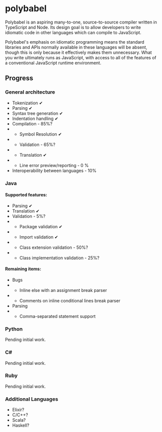 # polybabel

Polybabel is an aspiring many-to-one, source-to-source compiler written in TypeScript and Node. Its design goal is to allow developers to write idiomatic code in other languages which can compile to JavaScript.

Polybabel's emphasis on idiomatic programming means the standard libraries and APIs normally available in these languages will be absent, though this is only because it effectively makes them unnecessary. What you write ultimately runs as JavaScript, with access to all of the features of a conventional JavaScript runtime environment.

## Progress

### General architecture

* Tokenization ✔
* Parsing ✔
* Syntax tree generation ✔
* Indentation handling ✔
* Compilation - 85%?
* * Symbol Resolution ✔
* * Validation - 65%?
* * Translation ✔
* * Line error preview/reporting - 0 %
* Interoperability between languages - 10%

### Java
#### Supported features:
* Parsing ✔
* Translation ✔
* Validation - 5%?
* * Package validation ✔
* * Import validation ✔
* * Class extension validation - 50%?
* * Class implementation validation - 25%?
#### Remaining items:
* Bugs
* * Inline else with an assignment break parser
* * Comments on inline conditional lines break parser
* Parsing
* * Comma-separated statement support

### Python
Pending initial work.

### C#
Pending initial work.

### Ruby
Pending initial work.

### Additional Languages
* Elixir?
* C/C++?
* Scala?
* Haskell?